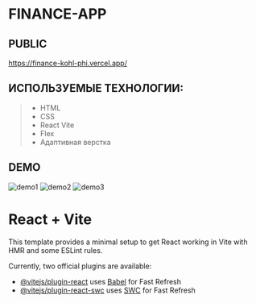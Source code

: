 # FINANCE-APP

## PUBLIC
https://finance-kohl-phi.vercel.app/

## ИСПОЛЬЗУЕМЫЕ ТЕХНОЛОГИИ:
> + HTML
> + CSS
> + React Vite
> + Flex
> + Адаптивная верстка

## DEMO
![demo1](https://github.com/olymuzyka-intensive/FINANCE-APP/assets/137098489/c0203dcb-2c6e-47ea-9d74-9bea817019b7)
![demo2](https://github.com/olymuzyka-intensive/FINANCE-APP/assets/137098489/6b9358f3-036d-444b-a665-10a97e0029c0)
![demo3](https://github.com/olymuzyka-intensive/FINANCE-APP/assets/137098489/90529e20-afe6-4c0e-a32c-d2cd1ed7cb32)

# React + Vite

This template provides a minimal setup to get React working in Vite with HMR and some ESLint rules.

Currently, two official plugins are available:

- [@vitejs/plugin-react](https://github.com/vitejs/vite-plugin-react/blob/main/packages/plugin-react/README.md) uses [Babel](https://babeljs.io/) for Fast Refresh
- [@vitejs/plugin-react-swc](https://github.com/vitejs/vite-plugin-react-swc) uses [SWC](https://swc.rs/) for Fast Refresh
